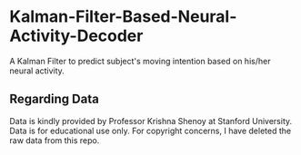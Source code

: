 # Kalman-Filter-Based-Neural-Activity-Decoder
A Kalman Filter to predict subject's moving intention based on his/her neural activity. 

## Regarding Data
Data is kindly provided by Professor Krishna Shenoy at Stanford University. Data is for educational use only. For copyright concerns, I have deleted the raw data from this repo.
